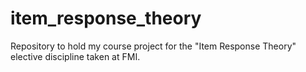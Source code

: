 # item_response_theory
Repository to hold my course project for the "Item Response Theory" elective discipline taken at FMI.
